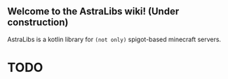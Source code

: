 ## Welcome to the AstraLibs wiki! (Under construction)

AstraLibs is a kotlin library for `(not only)` spigot-based minecraft servers.

# TODO